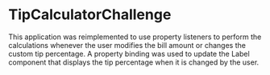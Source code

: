 # TipCalculatorChallenge
This application was reimplemented to use property listeners to perform the calculations whenever the user modifies the bill amount or changes the custom tip percentage. A property binding was used to update the Label component that displays the tip percentage when it is changed by the user.
